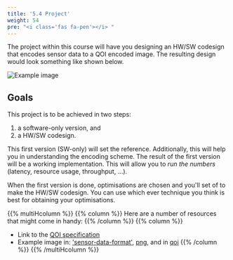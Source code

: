 ```yaml
---
title: '5.4 Project'
weight: 54
pre: "<i class='fas fa-pen'></i> "
---
```


The project within this course will have you designing an HW/SW codesign that encodes sensor data to a QOI encoded image. The resulting design would look something like shown below.

![Example image](/img/50/project.png)

## Goals

This project is to be achieved in two steps: 

1. a software-only version, and 
0. a HW/SW codesign.

This first version (SW-only) will set the reference. Additionally, this will help you in understanding the encoding scheme. The result of the first version will be a working implementation. This will allow you to *run the numbers* (latency, resource usage, throughput, ...).

When the first version is done, optimisations are chosen and you'll set of to make the HW/SW codesign. You can use which ever technique you think is best for obtaining your optimisations.

{{% multiHcolumn %}}
{{% column %}}
Here are a number of resources that might come in handy:
{{% /column %}}
{{% column %}}
* Link to the [QOI specification](https://qoiformat.org/qoi-specification.pdf)
* Example image in: ['sensor-data-format'](https://github.com/KULeuven-Diepenbeek/course_hwswcodesign/blob/master/src/project/data/example_image.dat), [png](https://github.com/KULeuven-Diepenbeek/course_hwswcodesign/blob/master/src/project/data/example_image.png), and in [qoi](https://github.com/KULeuven-Diepenbeek/course_hwswcodesign/blob/master/src/project/data/example_image.qoi)
{{% /column %}}
{{% /multiHcolumn %}}

